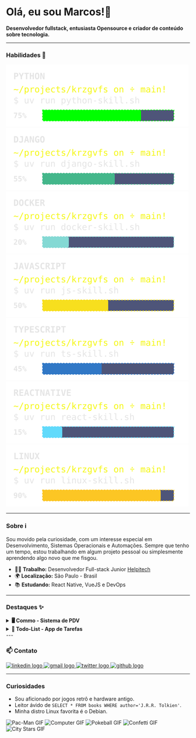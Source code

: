 # Olá, eu sou Marcos!👋

**Desenvolvedor fullstack, entusiasta Opensource e criador de conteúdo sobre tecnologia.**

---
### Habilidades 🧪

![Python Skill](svgs/python.svg)
![Django Skill](svgs/django.svg)
![Docker Skill](svgs/docker.svg)
![Javascript Skill](svgs/javascript.svg)
![Typescript Skill](svgs/typescript.svg)
![Reactnative Skill](svgs/reactnative.svg)
![Linux Skill](svgs/linux.svg)

---

### Sobre ℹ️
Sou movido pela curiosidade, com um interesse especial em Desenvolvimento, Sistemas Operacionais e Automações. Sempre que tenho um tempo, estou trabalhando em algum projeto pessoal ou simplesmente aprendendo algo novo que me fisgou.
- 👨‍💻 **Trabalho:** Desenvolvedor Full-stack Junior [Helpitech](https://helpitech.com.br)
- 🌍 **Localização:** São Paulo - Brasil
- 📚 **Estudando:** React Native, VueJS e DevOps
---

### Destaques ✨
<details>
  <summary><strong>🖥️ Commo - Sistema de PDV</strong></summary>
  <br>
  <em>Um sistema de Ponto de Venda (PDV) de código aberto, focado em simplicidade e eficiência para o pequeno comerciante.</em>
  <ul>
    <li><strong>Tecnologias:</strong> Python, Django, Vue3, Tailwind, Postgresql  </li>
    <li><strong>Status:</strong> Em desenvolvimento</li>
    <li><a href="[https://github.com/krzgvfs/commo](https://github.com/krzgvfs/commo)"><strong>Ver no GitHub &rarr;</strong></a></li>
  </ul>
</details>

<details>
  <summary><strong>📱 Todo-List - App de Tarefas</strong></summary>
  <br>
  <em>Uma aplicação simples de lista de tarefas para organizar o dia a dia, construída para estudos de React Native.</em>
  <ul>
    <li><strong>Tecnologias:</strong> Typescript, React Native</li>
    <li><strong>Status:</strong> Em desenvolvimento</li>
    <li><a href="[https://github.com/krzgvfs/todo-list](https://github.com/krzgvfs/todo-list)"><strong>Ver no GitHub &rarr;</strong></a></li>
  </ul>
</details>
---

### 📫 Contato
<p align="left">
  <a href="https://www.linkedin.com/in/krzgvfs" target="_blank">
    <img src="https://skillicons.dev/icons?i=linkedin" height="40" alt="linkedin logo"  />
  </a>
  <a href="mailto:krzgvfs@gmail.com" target="_blank">
    <img src="https://skillicons.dev/icons?i=gmail" height="40" alt="gmail logo" />
  </a>
  <a href="https://twitter.com/krzgvfs" target="_blank">
    <img src="https://skillicons.dev/icons?i=twitter" height="40" alt="twitter logo" />
  </a>
  <a href="https://github.com/krzgvfs" target="_blank">
    <img src="https://skillicons.dev/icons?i=github" height="40" alt="github logo" />
  </a>
</p>

---

### Curiosidades
- Sou aficionado por jogos retrô e hardware antigo.
- Leitor ávido de `SELECT * FROM books WHERE author='J.R.R. Tolkien'`.
- Minha distro Linux favorita é o Debian.


<img src="https://blinkiecollecti0n.neocities.org/images/pacman.gif" alt="Pac-Man GIF">
<img src="https://blinkies.neocities.org/b/display/0028-computer.gif" alt="Computer GIF">
<img src="https://blinkies.neocities.org/b/display/0144-pokeball.gif" alt="Pokeball GIF">
<img src="https://blinkies.neocities.org/b/display/0181-confetti.gif" alt="Confetti GIF">
<img src="https://blinkies.neocities.org/b/display/0005-citystars.gif" alt="City Stars GIF">